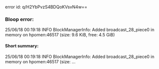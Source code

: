 error id: q/H2YbPvzS4BDQoKVsvN4w==
### Bloop error:

25/06/18 00:19:18 INFO BlockManagerInfo: Added broadcast_28_piece0 in memory on hpomen:46517 (size: 9.6 KiB, free: 4.5 GiB)
#### Short summary: 

25/06/18 00:19:18 INFO BlockManagerInfo: Added broadcast_28_piece0 in memory on hpomen:46517 (size: ...